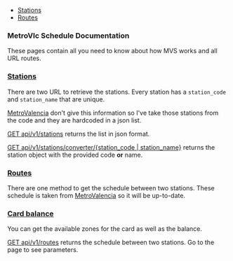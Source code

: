 <div class="doc-menu">
    <ul>
        <li><a href="documentation/stations">Stations</a></li>
        <li><a href="documentation/routes">Routes</a></li>
    </ul>
</div>

### MetroVlc Schedule Documentation
These pages contain all you need to know about how MVS works and all URL routes.

### [Stations](documentation/stations)
There are two URL to retrieve the stations. Every station has a ```station_code``` and ```station_name``` that are unique.

[MetroValencia](http://www.metrovalencia.es) don't give this information so I've take those stations from the code and they are
hardcoded in a json list.


[GET api/v1/stations](documentation/stations#stations) returns the list in json format.

[GET api/v1/stations/converter/{station_code \| station_name}](documentation/stations#converter) returns the station object with the provided code __or__ name.

### [Routes](documentation/routes)
There are one method to get the schedule between two stations. These schedule is taken from [MetroValencia](http://www.metrovalencia.es)
so it will be up-to-date.

### [Card balance](documentation/card#balance)
You can get the available zones for the card as well as the balance.

[GET api/v1/routes](documentation/routes#routes) returns the schedule between two stations. Go to the page to see parameters.